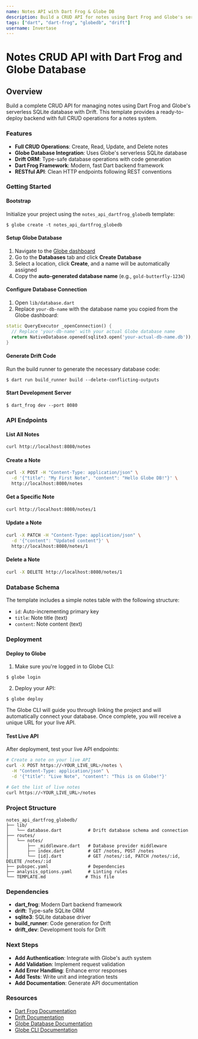 ```yaml
---
name: Notes API with Dart Frog & Globe DB
description: Build a CRUD API for notes using Dart Frog and Globe's serverless SQLite database
tags: ["dart", "dart-frog", "globedb", "drift"]
username: Invertase
---
```


# Notes CRUD API with Dart Frog and Globe Database

## Overview

Build a complete CRUD API for managing notes using Dart Frog and Globe's serverless SQLite database with Drift. This template provides a ready-to-deploy backend with full CRUD operations for a notes system.

### Features

- **Full CRUD Operations**: Create, Read, Update, and Delete notes
- **Globe Database Integration**: Uses Globe's serverless SQLite database
- **Drift ORM**: Type-safe database operations with code generation
- **Dart Frog Framework**: Modern, fast Dart backend framework
- **RESTful API**: Clean HTTP endpoints following REST conventions

### Getting Started

#### Bootstrap

Initialize your project using the `notes_api_dartfrog_globedb` template:

```shell
$ globe create -t notes_api_dartfrog_globedb
```

#### Setup Globe Database

1. Navigate to the [Globe dashboard](https://globe.dev/login)
2. Go to the **Databases** tab and click **Create Database**
3. Select a location, click **Create**, and a name will be automatically assigned
4. Copy the **auto-generated database name** (e.g., `gold-butterfly-1234`)

#### Configure Database Connection

1. Open `lib/database.dart`
2. Replace `your-db-name` with the database name you copied from the Globe dashboard:

```dart
static QueryExecutor _openConnection() {
  // Replace 'your-db-name' with your actual Globe database name
  return NativeDatabase.opened(sqlite3.open('your-actual-db-name.db'));
}
```

#### Generate Drift Code

Run the build runner to generate the necessary database code:

```shell
$ dart run build_runner build --delete-conflicting-outputs
```

#### Start Development Server

```shell
$ dart_frog dev --port 8080
```

### API Endpoints

#### List All Notes
```bash
curl http://localhost:8080/notes
```

#### Create a Note
```bash
curl -X POST -H "Content-Type: application/json" \
  -d '{"title": "My First Note", "content": "Hello Globe DB!"}' \
  http://localhost:8080/notes
```

#### Get a Specific Note
```bash
curl http://localhost:8080/notes/1
```

#### Update a Note
```bash
curl -X PATCH -H "Content-Type: application/json" \
  -d '{"content": "Updated content"}' \
  http://localhost:8080/notes/1
```

#### Delete a Note
```bash
curl -X DELETE http://localhost:8080/notes/1
```

### Database Schema

The template includes a simple notes table with the following structure:

- `id`: Auto-incrementing primary key
- `title`: Note title (text)
- `content`: Note content (text)

### Deployment

#### Deploy to Globe

1. Make sure you're logged in to Globe CLI:
```shell
$ globe login
```

2. Deploy your API:
```shell
$ globe deploy
```

The Globe CLI will guide you through linking the project and will automatically connect your database. Once complete, you will receive a unique URL for your live API.

#### Test Live API

After deployment, test your live API endpoints:

```bash
# Create a note on your live API
curl -X POST https://<YOUR_LIVE_URL>/notes \
  -H "Content-Type: application/json" \
  -d '{"title": "Live Note", "content": "This is on Globe!"}'

# Get the list of live notes
curl https://<YOUR_LIVE_URL>/notes
```

### Project Structure

```
notes_api_dartfrog_globedb/
├── lib/
│   └── database.dart          # Drift database schema and connection
├── routes/
│   └── notes/
│       ├── _middleware.dart   # Database provider middleware
│       ├── index.dart         # GET /notes, POST /notes
│       └── [id].dart          # GET /notes/:id, PATCH /notes/:id, DELETE /notes/:id
├── pubspec.yaml               # Dependencies
├── analysis_options.yaml      # Linting rules
└── TEMPLATE.md               # This file
```

### Dependencies

- **dart_frog**: Modern Dart backend framework
- **drift**: Type-safe SQLite ORM
- **sqlite3**: SQLite database driver
- **build_runner**: Code generation for Drift
- **drift_dev**: Development tools for Drift

### Next Steps

- **Add Authentication**: Integrate with Globe's auth system
- **Add Validation**: Implement request validation
- **Add Error Handling**: Enhance error responses
- **Add Tests**: Write unit and integration tests
- **Add Documentation**: Generate API documentation

### Resources

- [Dart Frog Documentation](https://dartfrog.vgv.dev/)
- [Drift Documentation](https://drift.simonbinder.eu/)
- [Globe Database Documentation](https://docs.globe.dev/products/database)
- [Globe CLI Documentation](https://docs.globe.dev/core-concepts/cli)


